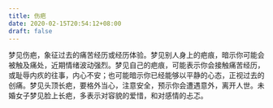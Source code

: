 ```yaml
---
title: 伤疤
date: 2020-02-15T20:54:12+08:00
draft: false
---
```


梦见伤疤，象征过去的痛苦经历或经历体验。梦见别人身上的疤痕，暗示你可能会被触及痛处，近期情绪波动强烈。梦见自己的疤痕，可能表示你会接触痛苦经历，或耻辱内疚的往事，内心不安；也可能暗示你已经能够以平静的心态，正视过去的创痛。梦见头顶长疤，要格外当心，注意安全，预示你会遭遇意外，离开人世。未婚女子梦见脸上长疤，多表示对容貌的爱惜，和对感情的忐忑。